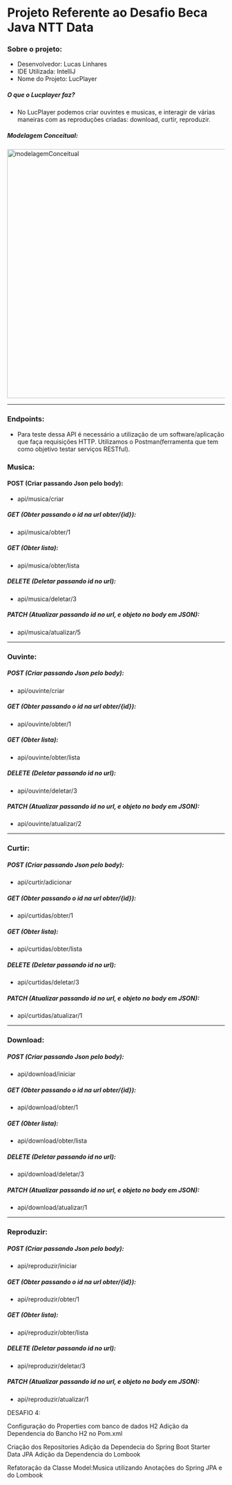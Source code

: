 # Projeto Referente ao Desafio Beca Java NTT Data

### Sobre o projeto:

* Desenvolvedor: Lucas Linhares
* IDE Utilizada: IntelliJ
* Nome do Projeto: LucPlayer

##### O que o Lucplayer faz?

* No LucPlayer podemos criar ouvintes e musicas, e interagir de várias maneiras com as reproduções criadas: download, curtir, reproduzir.

##### Modelagem Conceitual:

<img width="575" alt="modelagemConceitual" src="https://user-images.githubusercontent.com/63889027/150397585-18898c3b-7b70-40dc-9a8c-286788c44c6d.png">

___________________________
### Endpoints:
* Para teste dessa API é necessário a utilização de um software/aplicação que faça requisições HTTP. Utilizamos o Postman(ferramenta que tem como objetivo testar serviços RESTful).

### Musica:

#### POST (Criar passando Json pelo body): 
* api/musica/criar

##### GET (Obter passando o id na url obter/{id}):
* api/musica/obter/1

##### GET (Obter lista):
* api/musica/obter/lista

##### DELETE (Deletar passando id no url):
* api/musica/deletar/3

##### PATCH (Atualizar passando id no url, e objeto no body em JSON):
* api/musica/atualizar/5

-----------------------------------------------------------------------------------
### Ouvinte:

##### POST (Criar passando Json pelo body):
* api/ouvinte/criar

##### GET (Obter passando o id na url obter/{id}):
* api/ouvinte/obter/1

##### GET (Obter lista):
* api/ouvinte/obter/lista

##### DELETE (Deletar passando id no url):
* api/ouvinte/deletar/3

##### PATCH (Atualizar passando id no url, e objeto no body em JSON):
* api/ouvinte/atualizar/2

-----------------------------------------------------------------------------------
### Curtir:

##### POST (Criar passando Json pelo body):
* api/curtir/adicionar

##### GET (Obter passando o id na url obter/{id}):
* api/curtidas/obter/1

##### GET (Obter lista):
* api/curtidas/obter/lista

##### DELETE (Deletar passando id no url):
* api/curtidas/deletar/3

##### PATCH (Atualizar passando id no url, e objeto no body em JSON):
* api/curtidas/atualizar/1

-----------------------------------------------------------------------------------
### Download:

##### POST (Criar passando Json pelo body):
* api/download/iniciar

##### GET (Obter passando o id na url obter/{id}):
* api/download/obter/1

##### GET (Obter lista):
* api/download/obter/lista

##### DELETE (Deletar passando id no url):
* api/download/deletar/3

##### PATCH (Atualizar passando id no url, e objeto no body em JSON):
* api/download/atualizar/1

_________________________________________________________________________________
### Reproduzir:

##### POST (Criar passando Json pelo body):
* api/reproduzir/iniciar

##### GET (Obter passando o id na url obter/{id}):
* api/reproduzir/obter/1

##### GET (Obter lista):
* api/reproduzir/obter/lista

##### DELETE (Deletar passando id no url):
* api/reproduzir/deletar/3

##### PATCH (Atualizar passando id no url, e objeto no body em JSON):
* api/reproduzir/atualizar/1

DESAFIO 4:

Configuração do Properties com banco de dados H2
Adição da Dependencia do Bancho H2 no Pom.xml

Criação dos Repositories 
Adição da Dependecia do Spring Boot Starter Data JPA
Adição da Dependencia do Lombook

Refatoração da Classe Model:Musica utilizando Anotações do Spring JPA e do Lombook
























